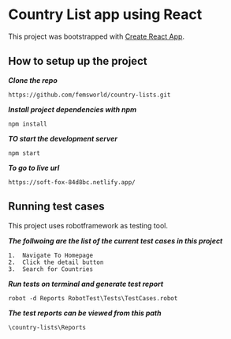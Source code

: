 # Country List app using React

This project was bootstrapped with [Create React App](https://github.com/facebook/create-react-app).

## 	How to setup up the project

***Clone the repo***
```
https://github.com/femsworld/country-lists.git
```

***Install project dependencies with npm***
```
npm install
```

***TO start the development server***
```
npm start
```
***To go to live url***
```
https://soft-fox-84d8bc.netlify.app/
```
## Running test cases

This project uses robotframework as testing tool.

***The follwoing are the list of the current test cases in this project***
```
1.	Navigate To Homepage
2.	Click the detail button
3.	Search for Countries
```

***Run tests on terminal and generate test report***
```
robot -d Reports RobotTest\Tests\TestCases.robot
```
***The test reports can be viewed from this path***
```
\country-lists\Reports
```
